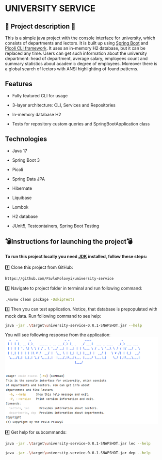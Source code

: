 ﻿# UNIVERSITY SERVICE
 
<h2>📣 Project description 📣</h2>
This is a simple java project with the console interface for university, which consists of departments and lectors. It is built up using <a href="https://spring.io/projects/spring-boot">Spring Boot</a> and <a href="https://picocli.info/">Picoli CLI framework</a>. It uses an in-memory H2 database, but it can be replaced any time. Users can get such information about the university department: head of department, average salary, employees count and summary statistics about academic degree of employees. Moreover there is a global search of lectors with ANSI highlighting of found patterns.

<h2>Features</h2>

* Fully featured CLI for usage

* 3-layer architecture: CLI, Services and Repositories

* In-memory database H2

* Tests for repository custom queries and SpringBootApplication class

<h2>Technologies</h2>

* Java 17

* Spring Boot 3

* Picoli

* Spring Data JPA

* Hibernate

* Liquibase

* Lombok

* H2 database

* JUnit5, Testcontainers, Spring Boot Testing

## <h2>:bomb:Instructions for launching the project:bomb:</h2>

<h4>To run this project locally you need <a href="https://www.oracle.com/java/technologies/javase/jdk17-archive-downloads.html">JDK</a> installed, follow these steps:</h4>

1️⃣ Clone this project from GitHub:

```bash
https://github.com/PavloPolovyi/university-service
```

2️⃣  Navigate to project folder in terminal and run following command:

```bash
./mvnw clean package -DskipTests
```

3️⃣ Then you can test application. Notice, that database is prepopulated with mock data. Run following command to see help:

```bash
java -jar .\target\university-service-0.0.1-SNAPSHOT.jar --help 
```

You will see following response from the application:
<img src="./img/example.png"/>

:four: Get help for subcommands:

```bash
java -jar .\target\university-service-0.0.1-SNAPSHOT.jar lec --help 
```

```bash
java -jar .\target\university-service-0.0.1-SNAPSHOT.jar dep --help 
```
